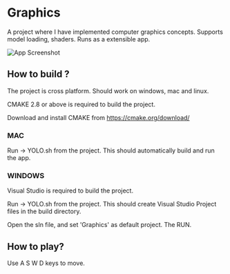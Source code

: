 Graphics
===================

A project where I have implemented computer graphics concepts. Supports model loading, shaders. Runs as a extensible app.

![App Screenshot](https://github.com/rgbguy/Graphics/tree/main/res/Graphics.PNG?raw=true)

How to build ?
-------------------

The project is cross platform. Should work on windows, mac and linux.

CMAKE 2.8 or above is required to build the project.

Download and install CMAKE from https://cmake.org/download/

### MAC

Run -> YOLO.sh from the project. This should automatically build and run the app.

### WINDOWS

Visual Studio is required to build the project.

Run -> YOLO.sh from the project. This should create Visual Studio Project files in the build directory.

Open the sln file, and set 'Graphics' as default project. The RUN.


How to play?
------------------

Use A S W D keys to move.
